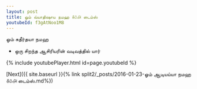 ```yaml
---
layout: post
title: ஓம் வ்யாதிஷாய நமஹ ௧௦௮ டைம்ஸ்
youtubeId: f3gAtNoo1M8
---
```

 
 
 ஓம் சுதீர்தயா நமஹ  
 
 -  ஒரு சிறந்த ஆசிரியரின் வடிவத்தில் யார் 
 
  
 
  
 
 
 
 
 
 


{% include youtubePlayer.html id=page.youtubeId %}
 
[Next]({{ site.baseurl }}{% link  split2/_posts/2016-01-23-ஓம் ஆடியய்யா நமஹ ௧௦௮ டைம்ஸ்.md%})
 
